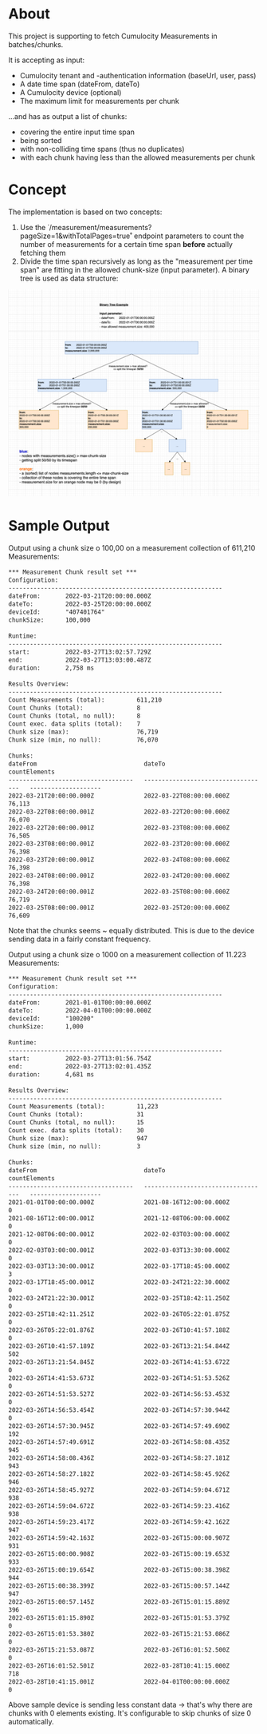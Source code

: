 
# About

This project is supporting to fetch Cumulocity Measurements in batches/chunks. 

It is accepting as input:
* Cumulocity tenant and -authentication information (baseUrl, user, pass)
* A date time span (dateFrom, dateTo)
* A Cumulocity device (optional)
* The maximum limit for measurements per chunk 

...and has as output a list of chunks:
* covering the entire input time span
* being sorted
* with non-colliding time spans (thus no duplicates)
* with each chunk having less than the allowed measurements per chunk

# Concept

The implementation is based on two concepts:

1) Use the ˙/measurement/measurements?pageSize=1&withTotalPages=true˚ endpoint parameters to count the number of measurements for a certain time span **before** actually fetching them
2) Divide the time span recursively as long as the "measurement per time span" are fitting in the allowed chunk-size (input parameter). A binary tree is used as data structure:

![Binary Tree Sample](/resources/imgs/binaryTree_sample.png)

# Sample Output

Output using a chunk size o 100,00 on a measurement collection of 611,210 Measurements:
```
*** Measurement Chunk result set ***
Configuration:
------------------------------------------------------------
dateFrom:       2022-03-21T20:00:00.000Z
dateTo:         2022-03-25T20:00:00.000Z
deviceId:       "407401764"
chunkSize:      100,000

Runtime:
------------------------------------------------------------
start:          2022-03-27T13:02:57.729Z
end:            2022-03-27T13:03:00.487Z
duration:       2,758 ms

Results Overview:
------------------------------------------------------------
Count Measurements (total):         611,210
Count Chunks (total):               8
Count Chunks (total, no null):      8
Count exec. data splits (total):    7
Chunk size (max):                   76,719
Chunk size (min, no null):          76,070

Chunks:
dateFrom                              dateTo                                countElements       
-----------------------------------   -----------------------------------   --------------------
2022-03-21T20:00:00.000Z              2022-03-22T08:00:00.000Z                            76,113
2022-03-22T08:00:00.001Z              2022-03-22T20:00:00.000Z                            76,070
2022-03-22T20:00:00.001Z              2022-03-23T08:00:00.000Z                            76,505
2022-03-23T08:00:00.001Z              2022-03-23T20:00:00.000Z                            76,398
2022-03-23T20:00:00.001Z              2022-03-24T08:00:00.000Z                            76,398
2022-03-24T08:00:00.001Z              2022-03-24T20:00:00.000Z                            76,398
2022-03-24T20:00:00.001Z              2022-03-25T08:00:00.000Z                            76,719
2022-03-25T08:00:00.001Z              2022-03-25T20:00:00.000Z                            76,609
```
Note that the chunks seems ~ equally distributed. This is due to the device sending data in a fairly constant frequency.


Output using a chunk size o 1000 on a measurement collection of 11.223 Measurements:

```
*** Measurement Chunk result set ***
Configuration:
------------------------------------------------------------
dateFrom:       2021-01-01T00:00:00.000Z
dateTo:         2022-04-01T00:00:00.000Z
deviceId:       "100200"
chunkSize:      1,000

Runtime:
------------------------------------------------------------
start:          2022-03-27T13:01:56.754Z
end:            2022-03-27T13:02:01.435Z
duration:       4,681 ms

Results Overview:
------------------------------------------------------------
Count Measurements (total):         11,223
Count Chunks (total):               31
Count Chunks (total, no null):      15
Count exec. data splits (total):    30
Chunk size (max):                   947
Chunk size (min, no null):          3

Chunks:
dateFrom                              dateTo                                countElements       
-----------------------------------   -----------------------------------   --------------------
2021-01-01T00:00:00.000Z              2021-08-16T12:00:00.000Z                                 0
2021-08-16T12:00:00.001Z              2021-12-08T06:00:00.000Z                                 0
2021-12-08T06:00:00.001Z              2022-02-03T03:00:00.000Z                                 0
2022-02-03T03:00:00.001Z              2022-03-03T13:30:00.000Z                                 0
2022-03-03T13:30:00.001Z              2022-03-17T18:45:00.000Z                                 3
2022-03-17T18:45:00.001Z              2022-03-24T21:22:30.000Z                                 0
2022-03-24T21:22:30.001Z              2022-03-25T18:42:11.250Z                                 0
2022-03-25T18:42:11.251Z              2022-03-26T05:22:01.875Z                                 0
2022-03-26T05:22:01.876Z              2022-03-26T10:41:57.188Z                                 0
2022-03-26T10:41:57.189Z              2022-03-26T13:21:54.844Z                               502
2022-03-26T13:21:54.845Z              2022-03-26T14:41:53.672Z                                 0
2022-03-26T14:41:53.673Z              2022-03-26T14:51:53.526Z                                 0
2022-03-26T14:51:53.527Z              2022-03-26T14:56:53.453Z                                 0
2022-03-26T14:56:53.454Z              2022-03-26T14:57:30.944Z                                 0
2022-03-26T14:57:30.945Z              2022-03-26T14:57:49.690Z                               192
2022-03-26T14:57:49.691Z              2022-03-26T14:58:08.435Z                               945
2022-03-26T14:58:08.436Z              2022-03-26T14:58:27.181Z                               943
2022-03-26T14:58:27.182Z              2022-03-26T14:58:45.926Z                               946
2022-03-26T14:58:45.927Z              2022-03-26T14:59:04.671Z                               938
2022-03-26T14:59:04.672Z              2022-03-26T14:59:23.416Z                               938
2022-03-26T14:59:23.417Z              2022-03-26T14:59:42.162Z                               947
2022-03-26T14:59:42.163Z              2022-03-26T15:00:00.907Z                               931
2022-03-26T15:00:00.908Z              2022-03-26T15:00:19.653Z                               933
2022-03-26T15:00:19.654Z              2022-03-26T15:00:38.398Z                               944
2022-03-26T15:00:38.399Z              2022-03-26T15:00:57.144Z                               947
2022-03-26T15:00:57.145Z              2022-03-26T15:01:15.889Z                               396
2022-03-26T15:01:15.890Z              2022-03-26T15:01:53.379Z                                 0
2022-03-26T15:01:53.380Z              2022-03-26T15:21:53.086Z                                 0
2022-03-26T15:21:53.087Z              2022-03-26T16:01:52.500Z                                 0
2022-03-26T16:01:52.501Z              2022-03-28T10:41:15.000Z                               718
2022-03-28T10:41:15.001Z              2022-04-01T00:00:00.000Z                                 0
```
Above sample device is sending less constant data -> that's why there are chunks with 0 elements existing. It's configurable to skip chunks of size 0 automatically.